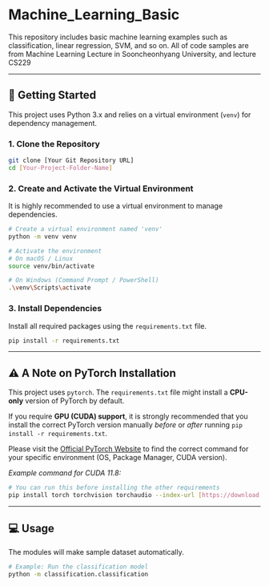 # Machine_Learning_Basic

This repository includes basic machine learning examples such as classification, linear regression, SVM, and so on.
All of code samples are from Machine Learning Lecture in Sooncheonhyang University, and lecture CS229

---

## 🚀 Getting Started

This project uses Python 3.x and relies on a virtual environment (`venv`) for dependency management.

### 1. Clone the Repository

```bash
git clone [Your Git Repository URL]
cd [Your-Project-Folder-Name]
```

### 2. Create and Activate the Virtual Environment

It is highly recommended to use a virtual environment to manage dependencies.

```bash
# Create a virtual environment named 'venv'
python -m venv venv

# Activate the environment
# On macOS / Linux
source venv/bin/activate

# On Windows (Command Prompt / PowerShell)
.\venv\Scripts\activate
```

### 3. Install Dependencies

Install all required packages using the `requirements.txt` file.

```bash
pip install -r requirements.txt
```

---

## ⚠️ A Note on PyTorch Installation

This project uses `pytorch`. The `requirements.txt` file might install a **CPU-only** version of PyTorch by default.

If you require **GPU (CUDA) support**, it is strongly recommended that you install the correct PyTorch version manually *before* or *after* running `pip install -r requirements.txt`.

Please visit the [Official PyTorch Website](https://pytorch.org/get-started/locally/) to find the correct command for your specific environment (OS, Package Manager, CUDA version).

*Example command for CUDA 11.8:*
```bash
# You can run this before installing the other requirements
pip install torch torchvision torchaudio --index-url [https://download.pytorch.org/whl/cu118](https://download.pytorch.org/whl/cu118)
```

---

## 💻 Usage

The modules will make sample dataset automatically.

```bash
# Example: Run the classification model
python -m classification.classification
```
